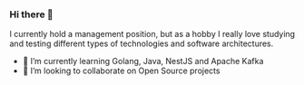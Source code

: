 ### Hi there 👋

I currently hold a management position, but as a hobby I really love studying and testing different types of technologies and software architectures.

- 🌱 I’m currently learning Golang, Java, NestJS and Apache Kafka
- 👯 I’m looking to collaborate on Open Source projects


